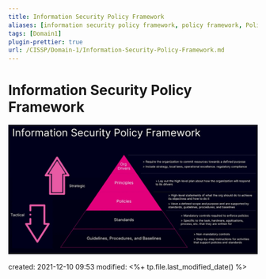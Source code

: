 ```yaml
---
title: Information Security Policy Framework
aliases: [information security policy framework, policy framework, Policy Framework]
tags: [Domain1]
plugin-prettier: true
url: /CISSP/Domain-1/Information-Security-Policy-Framework.md
---
```


# Information Security Policy Framework

![Policy Pyramid](notes/CISSP/Assets/img/Policy%20Pyramid.png)

created: 2021-12-10 09:53
modified: <%+ tp.file.last_modified_date() %>